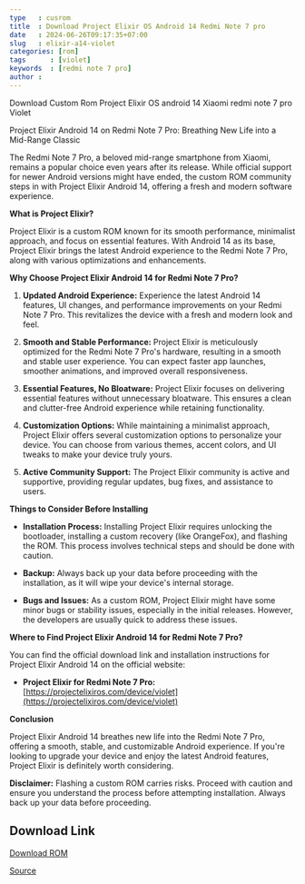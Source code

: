 ```yaml
---
type   : cusrom
title  : Download Project Elixir OS Android 14 Redmi Note 7 pro
date   : 2024-06-26T09:17:35+07:00
slug   : elixir-a14-violet
categories: [rom]
tags      : [violet]
keywords  : [redmi note 7 pro]
author : 
---
```


Download Custom Rom Project Elixir OS android 14 Xiaomi redmi note 7 pro Violet

Project Elixir Android 14 on Redmi Note 7 Pro: Breathing New Life into a Mid-Range Classic

The Redmi Note 7 Pro, a beloved mid-range smartphone from Xiaomi, remains a popular choice even years after its release. While official support for newer Android versions might have ended, the custom ROM community steps in with Project Elixir Android 14, offering a fresh and modern software experience.

**What is Project Elixir?**

Project Elixir is a custom ROM known for its smooth performance, minimalist approach, and focus on essential features. With Android 14 as its base, Project Elixir brings the latest Android experience to the Redmi Note 7 Pro, along with various optimizations and enhancements.

**Why Choose Project Elixir Android 14 for Redmi Note 7 Pro?**

1. **Updated Android Experience:** Experience the latest Android 14 features, UI changes, and performance improvements on your Redmi Note 7 Pro. This revitalizes the device with a fresh and modern look and feel.

2. **Smooth and Stable Performance:** Project Elixir is meticulously optimized for the Redmi Note 7 Pro's hardware, resulting in a smooth and stable user experience. You can expect faster app launches, smoother animations, and improved overall responsiveness.

3. **Essential Features, No Bloatware:**  Project Elixir focuses on delivering essential features without unnecessary bloatware. This ensures a clean and clutter-free Android experience while retaining functionality.

4. **Customization Options:** While maintaining a minimalist approach, Project Elixir offers several customization options to personalize your device. You can choose from various themes, accent colors, and UI tweaks to make your device truly yours.

5. **Active Community Support:** The Project Elixir community is active and supportive, providing regular updates, bug fixes, and assistance to users.

**Things to Consider Before Installing**

* **Installation Process:** Installing Project Elixir requires unlocking the bootloader, installing a custom recovery (like OrangeFox), and flashing the ROM. This process involves technical steps and should be done with caution.

* **Backup:** Always back up your data before proceeding with the installation, as it will wipe your device's internal storage.

* **Bugs and Issues:** As a custom ROM, Project Elixir might have some minor bugs or stability issues, especially in the initial releases. However, the developers are usually quick to address these issues.

**Where to Find Project Elixir Android 14 for Redmi Note 7 Pro?**

You can find the official download link and installation instructions for Project Elixir Android 14 on the official website:

* **Project Elixir for Redmi Note 7 Pro:** [https://projectelixiros.com/device/violet](https://projectelixiros.com/device/violet)

**Conclusion**

Project Elixir Android 14 breathes new life into the Redmi Note 7 Pro, offering a smooth, stable, and customizable Android experience. If you're looking to upgrade your device and enjoy the latest Android features, Project Elixir is definitely worth considering.

**Disclaimer:** Flashing a custom ROM carries risks. Proceed with caution and ensure you understand the process before attempting installation. Always back up your data before proceeding.

## Download Link
[Download ROM](https://www.pling.com/p/1623145/)

[Source](https://projectelixiros.com/device/violet)

